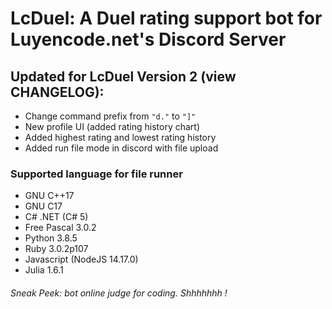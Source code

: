 # LcDuel: A Duel rating support bot for Luyencode.net's Discord Server
## Updated for LcDuel Version 2 (view CHANGELOG):
- Change command prefix from `"d."` to `"]"`
- New profile UI (added rating history chart)
- Added highest rating and lowest rating history
- Added run file mode in discord with file upload

### Supported language for file runner
- GNU C++17
- GNU C17
- C# .NET (C# 5)
- Free Pascal 3.0.2
- Python 3.8.5
- Ruby 3.0.2p107
- Javascript (NodeJS 14.17.0)
- Julia 1.6.1

###### Sneak Peek: bot online judge for coding. Shhhhhhh !
